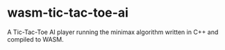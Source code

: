 # wasm-tic-tac-toe-ai
A Tic-Tac-Toe AI player running the minimax algorithm written in C++ and compiled to WASM.
